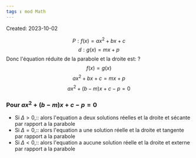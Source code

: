 ```yaml
---
tags : mod Math
---
```

Created: 2023-10-02


$$P:f(x)=ax^2+bx+c$$
$$d:g(x)=mx+p$$
Donc l'équation réduite de la parabole et la droite est:
?
$$f(x)=g(x)$$
$$ax^2+bx+c=mx+p$$
$$ax^2+(b-m)x+c-p=0$$

### Pour $ax^2+(b-m)x+c-p=0$
- Si $\Delta>0$,:: alors l'equation a deux solutions réelles et la droite et sécante par rapport a la parabole
- Si $\Delta=0$,:: alors l'equation a une solution réelle et la droite et tangente par rapport a la parabole
- Si $\Delta<0$,:: alors l'equation a aucune solution réelle et la droite et externe par rapport a la parabole
